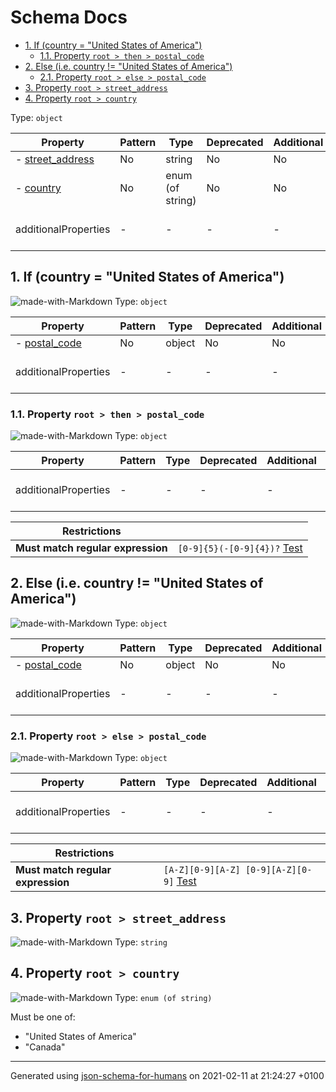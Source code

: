 # Schema Docs

- [1. If (country = "United States of America")](#autogenerated_heading_2)
  - [1.1. Property `root > then > postal_code`](#then_postal_code)
- [2. Else (i.e.  country != "United States of America")](#autogenerated_heading_3)
  - [2.1. Property `root > else > postal_code`](#else_postal_code)
- [3. Property `root > street_address`](#street_address)
- [4. Property `root > country`](#country)

Type: `object`

| Property | Pattern | Type | Deprecated | Additional | Description |
| -------- | ------- | ---- | ---------- | ---------- | ----------- |
|-  [street_address](#street_address)|No|string|No| No|-|
|-  [country](#country)|No|enum (of string)|No| No|-|
  | additionalProperties | - | - | - | - |  [![made-with-Markdown](https://img.shields.io/badge/Any%20type-allowed-green)](# "Additional Properties of any type are allowed.") | - |        

## <a name="autogenerated_heading_2"></a>1. If (country = "United States of America")
![made-with-Markdown](https://img.shields.io/badge/Optional-yellow)
Type: `object`

| Property | Pattern | Type | Deprecated | Additional | Description |
| -------- | ------- | ---- | ---------- | ---------- | ----------- |
|-  [postal_code](#then_postal_code)|No|object|No| No|-|
  | additionalProperties | - | - | - | - |  [![made-with-Markdown](https://img.shields.io/badge/Any%20type-allowed-green)](# "Additional Properties of any type are allowed.") | - |        

### <a name="then_postal_code"></a>1.1. Property `root > then > postal_code`

![made-with-Markdown](https://img.shields.io/badge/Optional-yellow)
Type: `object`

| Property | Pattern | Type | Deprecated | Additional | Description |
| -------- | ------- | ---- | ---------- | ---------- | ----------- |
  | additionalProperties | - | - | - | - |  [![made-with-Markdown](https://img.shields.io/badge/Any%20type-allowed-green)](# "Additional Properties of any type are allowed.") | - |        

| Restrictions |   |
| ------------ | - |
| **Must match regular expression** | ```[0-9]{5}(-[0-9]{4})?``` [Test](https://regex101.com/?regex=%5B0-9%5D%7B5%7D%28-%5B0-9%5D%7B4%7D%29%3F) |

## <a name="autogenerated_heading_3"></a>2. Else (i.e.  country != "United States of America")
![made-with-Markdown](https://img.shields.io/badge/Optional-yellow)
Type: `object`

| Property | Pattern | Type | Deprecated | Additional | Description |
| -------- | ------- | ---- | ---------- | ---------- | ----------- |
|-  [postal_code](#else_postal_code)|No|object|No| No|-|
  | additionalProperties | - | - | - | - |  [![made-with-Markdown](https://img.shields.io/badge/Any%20type-allowed-green)](# "Additional Properties of any type are allowed.") | - |        

### <a name="else_postal_code"></a>2.1. Property `root > else > postal_code`

![made-with-Markdown](https://img.shields.io/badge/Optional-yellow)
Type: `object`

| Property | Pattern | Type | Deprecated | Additional | Description |
| -------- | ------- | ---- | ---------- | ---------- | ----------- |
  | additionalProperties | - | - | - | - |  [![made-with-Markdown](https://img.shields.io/badge/Any%20type-allowed-green)](# "Additional Properties of any type are allowed.") | - |        

| Restrictions |   |
| ------------ | - |
| **Must match regular expression** | ```[A-Z][0-9][A-Z] [0-9][A-Z][0-9]``` [Test](https://regex101.com/?regex=%5BA-Z%5D%5B0-9%5D%5BA-Z%5D%20%5B0-9%5D%5BA-Z%5D%5B0-9%5D) |

## <a name="street_address"></a>3. Property `root > street_address`

![made-with-Markdown](https://img.shields.io/badge/Optional-yellow)
Type: `string`

## <a name="country"></a>4. Property `root > country`

![made-with-Markdown](https://img.shields.io/badge/Optional-yellow)
Type: `enum (of string)`

Must be one of:
* "United States of America"
* "Canada"

----------------------------------------------------------------------------------------------------------------------------
Generated using [json-schema-for-humans](https://github.com/coveooss/json-schema-for-humans) on 2021-02-11 at 21:24:27 +0100
